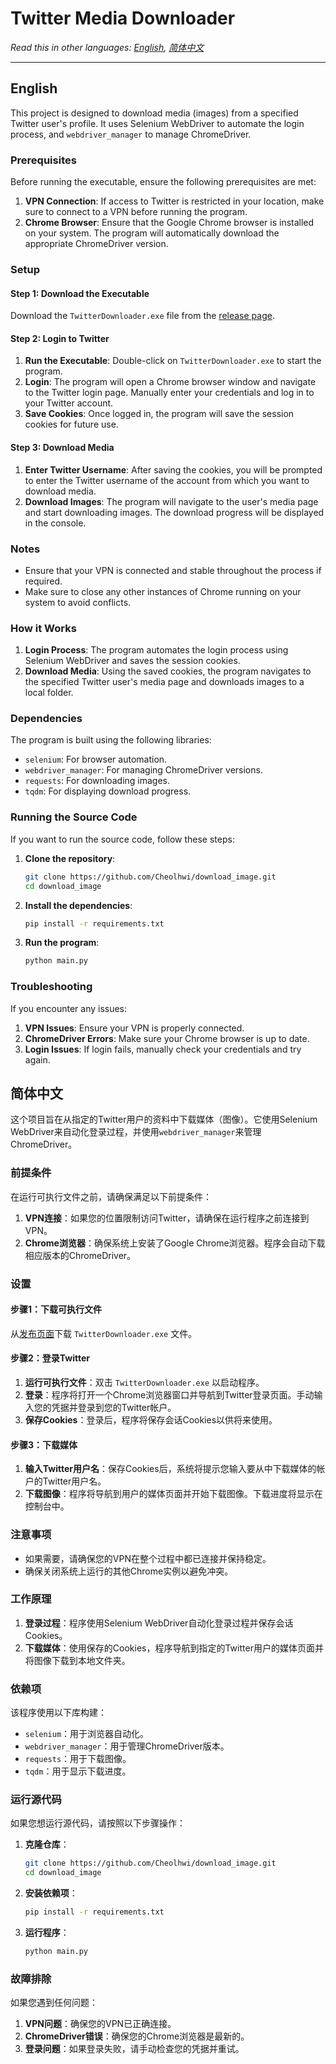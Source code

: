 # Twitter Media Downloader

*Read this in other languages: [English](#english), [简体中文](#简体中文)*

---

## English

This project is designed to download media (images) from a specified Twitter user's profile. It uses Selenium WebDriver to automate the login process, and `webdriver_manager` to manage ChromeDriver.

### Prerequisites

Before running the executable, ensure the following prerequisites are met:

1. **VPN Connection**: If access to Twitter is restricted in your location, make sure to connect to a VPN before running the program.
2. **Chrome Browser**: Ensure that the Google Chrome browser is installed on your system. The program will automatically download the appropriate ChromeDriver version.

### Setup

#### Step 1: Download the Executable

Download the `TwitterDownloader.exe` file from the [release page](https://github.com/Cheolhwi/download_image/releases/download/downloadTool/TwitterDownloader.exe).

#### Step 2: Login to Twitter

1. **Run the Executable**: Double-click on `TwitterDownloader.exe` to start the program.
2. **Login**: The program will open a Chrome browser window and navigate to the Twitter login page. Manually enter your credentials and log in to your Twitter account.
3. **Save Cookies**: Once logged in, the program will save the session cookies for future use.

#### Step 3: Download Media

1. **Enter Twitter Username**: After saving the cookies, you will be prompted to enter the Twitter username of the account from which you want to download media.
2. **Download Images**: The program will navigate to the user's media page and start downloading images. The download progress will be displayed in the console.

### Notes

- Ensure that your VPN is connected and stable throughout the process if required.
- Make sure to close any other instances of Chrome running on your system to avoid conflicts.

### How it Works

1. **Login Process**: The program automates the login process using Selenium WebDriver and saves the session cookies.
2. **Download Media**: Using the saved cookies, the program navigates to the specified Twitter user's media page and downloads images to a local folder.

### Dependencies

The program is built using the following libraries:

- `selenium`: For browser automation.
- `webdriver_manager`: For managing ChromeDriver versions.
- `requests`: For downloading images.
- `tqdm`: For displaying download progress.

### Running the Source Code

If you want to run the source code, follow these steps:

1. **Clone the repository**:
    ```bash
    git clone https://github.com/Cheolhwi/download_image.git
    cd download_image
    ```

2. **Install the dependencies**:
    ```bash
    pip install -r requirements.txt
    ```

3. **Run the program**:
    ```bash
    python main.py
    ```

### Troubleshooting

If you encounter any issues:

1. **VPN Issues**: Ensure your VPN is properly connected.
2. **ChromeDriver Errors**: Make sure your Chrome browser is up to date.
3. **Login Issues**: If login fails, manually check your credentials and try again.

## 简体中文

这个项目旨在从指定的Twitter用户的资料中下载媒体（图像）。它使用Selenium WebDriver来自动化登录过程，并使用`webdriver_manager`来管理ChromeDriver。

### 前提条件

在运行可执行文件之前，请确保满足以下前提条件：

1. **VPN连接**：如果您的位置限制访问Twitter，请确保在运行程序之前连接到VPN。
2. **Chrome浏览器**：确保系统上安装了Google Chrome浏览器。程序会自动下载相应版本的ChromeDriver。

### 设置

#### 步骤1：下载可执行文件

从[发布页面](https://github.com/Cheolhwi/download_image/releases/download/downloadTool/TwitterDownloader.exe)下载 `TwitterDownloader.exe` 文件。

#### 步骤2：登录Twitter

1. **运行可执行文件**：双击 `TwitterDownloader.exe` 以启动程序。
2. **登录**：程序将打开一个Chrome浏览器窗口并导航到Twitter登录页面。手动输入您的凭据并登录到您的Twitter帐户。
3. **保存Cookies**：登录后，程序将保存会话Cookies以供将来使用。

#### 步骤3：下载媒体

1. **输入Twitter用户名**：保存Cookies后，系统将提示您输入要从中下载媒体的帐户的Twitter用户名。
2. **下载图像**：程序将导航到用户的媒体页面并开始下载图像。下载进度将显示在控制台中。

### 注意事项

- 如果需要，请确保您的VPN在整个过程中都已连接并保持稳定。
- 确保关闭系统上运行的其他Chrome实例以避免冲突。

### 工作原理

1. **登录过程**：程序使用Selenium WebDriver自动化登录过程并保存会话Cookies。
2. **下载媒体**：使用保存的Cookies，程序导航到指定的Twitter用户的媒体页面并将图像下载到本地文件夹。

### 依赖项

该程序使用以下库构建：

- `selenium`：用于浏览器自动化。
- `webdriver_manager`：用于管理ChromeDriver版本。
- `requests`：用于下载图像。
- `tqdm`：用于显示下载进度。

### 运行源代码

如果您想运行源代码，请按照以下步骤操作：

1. **克隆仓库**：
    ```bash
    git clone https://github.com/Cheolhwi/download_image.git
    cd download_image
    ```

2. **安装依赖项**：
    ```bash
    pip install -r requirements.txt
    ```

3. **运行程序**：
    ```bash
    python main.py
    ```

### 故障排除

如果您遇到任何问题：

1. **VPN问题**：确保您的VPN已正确连接。
2. **ChromeDriver错误**：确保您的Chrome浏览器是最新的。
3. **登录问题**：如果登录失败，请手动检查您的凭据并重试。

